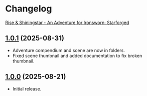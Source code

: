 # Changelog

[Rise & Shiningstar - An Adventure for Ironsworn: Starforged](https://foundryvtt.com/packages/rise-and-shining-star)

## [1.0.1](https://github.com/jendave/rise-and-shiningstar/blob/main/CHANGELOG.md) (2025-08-31)

* Adventure compendium and scene are now in folders.
* Fixed scene thumbnail and added documentation to fix broken thumbnail.

## [1.0.0](https://github.com/jendave/rise-and-shiningstar/blob/main/CHANGELOG.md) (2025-08-21)

* Initial release.

